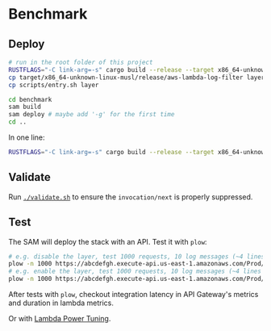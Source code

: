 # Benchmark

## Deploy

```bash
# run in the root folder of this project
RUSTFLAGS="-C link-arg=-s" cargo build --release --target x86_64-unknown-linux-musl
cp target/x86_64-unknown-linux-musl/release/aws-lambda-log-filter layer
cp scripts/entry.sh layer

cd benchmark
sam build
sam deploy # maybe add '-g' for the first time
cd ..
```

In one line:

```bash
RUSTFLAGS="-C link-arg=-s" cargo build --release --target x86_64-unknown-linux-musl && cp target/x86_64-unknown-linux-musl/release/aws-lambda-log-filter layer && cp scripts/entry.sh layer && cd benchmark && sam build && sam deploy && cd ..
```

## Validate

Run [`./validate.sh`](./validate.sh) to ensure the `invocation/next` is properly suppressed.

## Test

The SAM will deploy the stack with an API. Test it with `plow`:

```bash
# e.g. disable the layer, test 1000 requests, 10 log messages (~4 lines per message) per invocation
plow -n 1000 https://abcdefgh.execute-api.us-east-1.amazonaws.com/Prod/10/disabled
# e.g. enable the layer, test 1000 requests, 10 log messages (~4 lines per message) per invocation
plow -n 1000 https://abcdefgh.execute-api.us-east-1.amazonaws.com/Prod/10/enabled
```

After tests with `plow`, checkout integration latency in API Gateway's metrics and duration in lambda metrics.

Or with [Lambda Power Tuning](https://github.com/alexcasalboni/aws-lambda-power-tuning).
